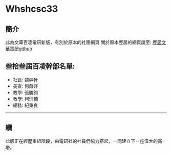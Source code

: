 # Whshcsc33
## 簡介
此為文華百凌電研新版，有別於原本的社團網頁
關於原本歷屆的網頁請至:
[歷屆文華電研github](https://github.com/WHCSC/whcsc.github.io)

## 叁拾叁屆百凌幹部名單:
* 社長: 魏羿軒
* 美宣: 何葭妤
* 教學: 張勝鈞
* 教學: 柯沅輔
* 總務: 紀秉良

---
## 續
此版正在經歷重組階段，由電研社的社員們協力搭起，一同建立下一座偉大的高塔。
